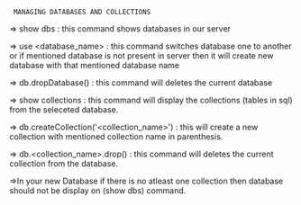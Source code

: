      MANAGING DATABASES AND COLLECTIONS
=> show dbs : this command shows databases in our server

=> use <database_name> : this command switches database one to another or if mentioned database is not present in server then it will create new database with that mentioned database name

=> db.dropDatabase() : this command will deletes the current database

=> show collections : this command will display the collections (tables in sql) from the seleceted database.

=> db.createCollection('<collection_name>') : this will create a new collection with mentioned collection name in parenthesis.

=> db.<collection_name>.drop() : this command will deletes the current collection from the database.

=>In your new Database if there is no atleast one collection then database should not be display on (show dbs) command.